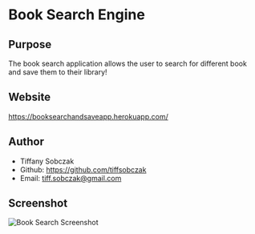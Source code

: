 # Book Search Engine


## Purpose
The book search application allows the user to search for different book and save them to their library!


## Website
https://booksearchandsaveapp.herokuapp.com/

## Author
* Tiffany Sobczak
* Github: https://github.com/tiffsobczak
* Email: tiff.sobczak@gmail.com

## Screenshot
![Book Search Screenshot](./booksearch1.png)